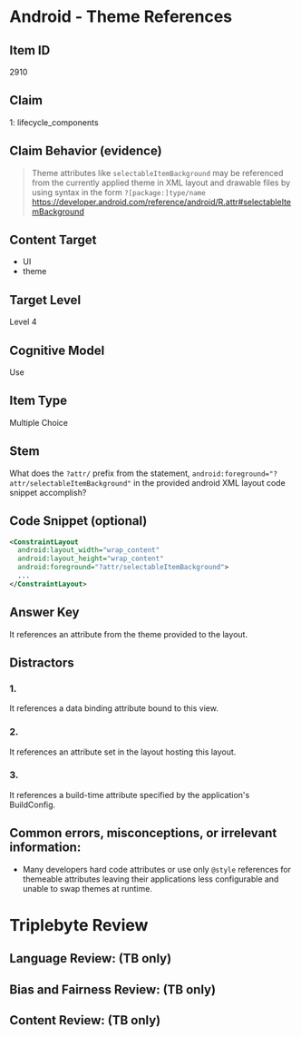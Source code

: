 # Android - Theme References

## Item ID
2910

## Claim
1: lifecycle_components

## Claim Behavior (evidence)
> Theme attributes like `selectableItemBackground` may be referenced from the currently applied theme in XML layout and drawable files by using syntax in the form `?[package:]type/name` https://developer.android.com/reference/android/R.attr#selectableItemBackground

## Content Target
- UI
- theme

## Target Level
Level 4

## Cognitive Model
Use

## Item Type
Multiple Choice

## Stem
What does the `?attr/` prefix from the statement, `android:foreground="?attr/selectableItemBackground"` in the provided android XML layout code snippet accomplish?

## Code Snippet (optional)
```xml
<ConstraintLayout
  android:layout_width="wrap_content"
  android:layout_height="wrap_content"
  android:foreground="?attr/selectableItemBackground">
  ...
</ConstraintLayout>
```

## Answer Key
It references an attribute from the theme provided to the layout.

## Distractors
### 1.
It references a data binding attribute bound to this view.

### 2.
It references an attribute set in the layout hosting this layout.

### 3.
It references a build-time attribute specified by the application's BuildConfig.

## Common errors, misconceptions, or irrelevant information:
- Many developers hard code attributes or use only `@style` references for themeable attributes leaving their applications less configurable and unable to swap themes at runtime.

# Triplebyte Review

## Language Review: (TB only)

## Bias and Fairness Review: (TB only)

## Content Review: (TB only)
